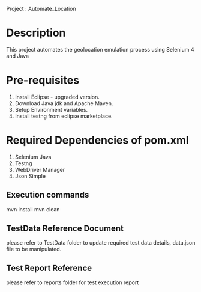Project : Automate_Location
# Description
This project automates the geolocation emulation process using Selenium 4 and Java
# Pre-requisites
1. Install Eclipse - upgraded version.
2. Download Java jdk and Apache Maven.
3. Setup Environment variables.
4. Install testng from eclipse marketplace.
# Required Dependencies of pom.xml
1. Selenium Java
2. Testng
3. WebDriver Manager
4. Json Simple
## Execution commands
mvn install 
mvn clean
## TestData Reference Document
please refer to TestData folder to update required test data details, data.json file to be manipulated.
## Test Report Reference
please refer to reports folder for test execution report
